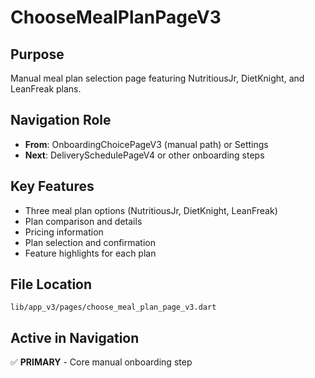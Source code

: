 # ChooseMealPlanPageV3

## Purpose
Manual meal plan selection page featuring NutritiousJr, DietKnight, and LeanFreak plans.

## Navigation Role
- **From**: OnboardingChoicePageV3 (manual path) or Settings
- **Next**: DeliverySchedulePageV4 or other onboarding steps

## Key Features
- Three meal plan options (NutritiousJr, DietKnight, LeanFreak)
- Plan comparison and details
- Pricing information
- Plan selection and confirmation
- Feature highlights for each plan

## File Location
`lib/app_v3/pages/choose_meal_plan_page_v3.dart`

## Active in Navigation
✅ **PRIMARY** - Core manual onboarding step